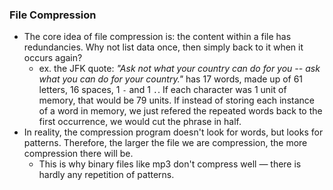 
### File Compression
- The core idea of file compression is: the content within a file has redundancies. Why not list data once, then simply back to it when it occurs again?
	- ex. the JFK quote: *"Ask not what your country can do for you -- ask what you can do for your country."* has 17 words, made up of 61 letters, 16 spaces, 1 `-` and 1 `.`. If each character was 1 unit of memory, that would be 79 units. If instead of storing each instance of a word in memory, we just refered the repeated words back to the first occurrence, we would cut the phrase in half.
- In reality, the compression program doesn't look for words, but looks for patterns. Therefore, the larger the file we are compression, the more compression there will be.
	- This is why binary files like mp3 don't compress well — there is hardly any repetition of patterns.

